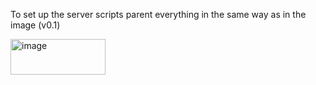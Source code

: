 To set up the server scripts parent everything in the same way as in the image (v0.1)

<img width="152" height="57" alt="image" src="https://github.com/user-attachments/assets/0c09995a-3cda-4fda-8449-1d125ca35dfd" />
